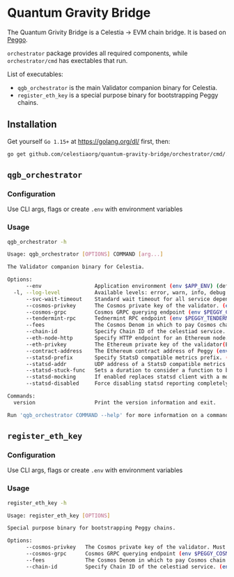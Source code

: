 # Quantum Gravity Bridge

The Quantum Grivity Bridge is a Celestia -> EVM chain bridge. It is based on [Peggo](https://github.com/celestiaorg/quantum-gravity-bridge).

`orchestrator` package provides all required components, while `orchestrator/cmd` has exectables that run.

List of executables:

* `qgb_orchestrator` is the main Validator companion binary for Celestia.
* `register_eth_key` is a special purpose binary for bootstrapping Peggy chains.

## Installation

Get yourself `Go 1.15+` at <https://golang.org/dl/> first, then:

```sh
go get github.com/celestiaorg/quantum-gravity-bridge/orchestrator/cmd/...
```

## `qgb_orchestrator`

### Configuration

Use CLI args, flags or create `.env` with environment variables

### Usage

```sh
qgb_orchestrator -h

Usage: qgb_orchestrator [OPTIONS] COMMAND [arg...]

The Validator companion binary for Celestia.

Options:
      --env                 Application environment (env $APP_ENV) (default "local")
  -l, --log-level           Available levels: error, warn, info, debug. (env $APP_LOG_LEVEL) (default "info")
      --svc-wait-timeout    Standard wait timeout for all service dependencies (e.g. celestiad). (env $SERVICE_WAIT_TIMEOUT) (default "1m")
      --cosmos-privkey      The Cosmos private key of the validator. (env $PEGGY_COSMOS_PRIVKEY)
      --cosmos-grpc         Cosmos GRPC querying endpoint (env $PEGGY_COSMOS_GRPC) (default "tcp://localhost:9900")
      --tendermint-rpc      Tednermint RPC endpoint (env $PEGGY_TENDERMINT_RPC) (default "http://localhost:26657")
      --fees                The Cosmos Denom in which to pay Cosmos chain fees (env $PEGGY_FEE_DENOM) (default "inj")
      --chain-id            Specify Chain ID of the celestiad service. (env $CELESTIAD_CHAIN_ID) (default "888")
      --eth-node-http       Specify HTTP endpoint for an Ethereum node. (env $PEGGY_ETH_RPC) (default "http://localhost:1317")
      --eth-privkey         The Ethereum private key of the validator(Ex: 5D862464FE95...) (env $PEGGY_ETH_PRIVATE_KEY)
      --contract-address    The Ethereum contract address of Peggy (env $PEGGY_CONTRACT_ADDRESS)
      --statsd-prefix       Specify StatsD compatible metrics prefix. (env $STATSD_PREFIX) (default "relayer_api")
      --statsd-addr         UDP address of a StatsD compatible metrics aggregator. (env $STATSD_ADDR) (default "localhost:8125")
      --statsd-stuck-func   Sets a duration to consider a function to be stuck (e.g. in deadlock). (env $STATSD_STUCK_DUR) (default "5m")
      --statsd-mocking      If enabled replaces statsd client with a mock one that simply logs values. (env $STATSD_MOCKING) (default "false")
      --statsd-disabled     Force disabling statsd reporting completely. (env $STATSD_DISABLED) (default "false")

Commands:
  version                   Print the version information and exit.

Run 'qgb_orchestrator COMMAND --help' for more information on a command.
```

## `register_eth_key`

### Configuration

Use CLI args, flags or create `.env` with environment variables

### Usage

```sh
register_eth_key -h

Usage: register_eth_key [OPTIONS]

Special purpose binary for bootstrapping Peggy chains.

Options:
      --cosmos-privkey   The Cosmos private key of the validator. Must be saved when you generate your key (env $PEGGY_COSMOS_PRIVKEY)
      --cosmos-grpc      Cosmos GRPC querying endpoint (env $PEGGY_COSMOS_GRPC) (default "tcp://localhost:9900")
      --fees             The Cosmos Denom in which to pay Cosmos chain fees (env $PEGGY_FEE_DENOM) (default "inj")
      --chain-id         Specify Chain ID of the celestiad service. (env $CELESTIAD_CHAIN_ID) (default "888")
```
